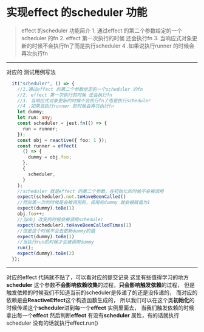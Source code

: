 # 实现effect 的scheduler 功能

> effect 的scheduler 功能简介
    1. 通过effect 的第二个参数给定的一个scheduler 的fn
    2. effect 第一次执行的时候 还会执行fn
    3. 当响应式对象更新的时候不会执行fn了而是执行scheduler
    4 .如果说执行runner 的时候会再次执行fn

---
对应的 测试用例写法

```typescript
  it("scheduler", () => {
    //1.通过effect 的第二个参数给定的一个scheduler 的fn
    //2. effect 第一次执行的时候 还会执行fn
    //3. 当响应式对象更新的时候不会执行fn了而是执行scheduler
    //4 .如果说执行runner 的时候会再次执行fn
    let dummy;
    let run: any;
    const scheduler = jest.fn(() => {
      run = runner;
    });
    const obj = reactive({ foo: 1 });
    const runner = effect(
      () => {
        dummy = obj.foo;
      },
      {
        scheduler,
      }
    );
    //scheduler 就是effect 的第二个参数，在初始化的时候不会被调用
    expect(scheduler).not.toHaveBeenCalled()
    //然后第一次的时候是会被调用的，调用后dummy 就会被赋值为1
    expect(dummy).toBe(1)
    obj.foo++;
    //当obj 改变的时候会被调用scheduler
    expect(scheduler).toHaveBeenCalledTimes(1)
    //但是这个时候不会去更新dummy的值
    expect(dummy).toBe(1)
    //当执行run的时候才会被调用dummy
    run();
    expect(dummy).toBe(2)
  });
```

---

对应的effect 代码就不贴了，可以看对应的提交记录
这里有些值得学习的地方
**scheduler** 这个参数**不会影响依赖收集**的过程，**只会影响触发依赖**的过程，
但是触发依赖的时候我们不知道当前的scheduler是传递了的还是没传递的，
而对应的依赖是由**ReactiveEffect**这个构造函数生成的，
所以我们可以在这个类**初始化**的时候传递这个**scheduler**进到每一个**effect** 实例里面去，
当我们触发依赖的时候拿出每一个**effect** 然后判断**effect** 有没有**scheduler** 属性，有的话就执行scheduler 没有的话就执行effect.run()
